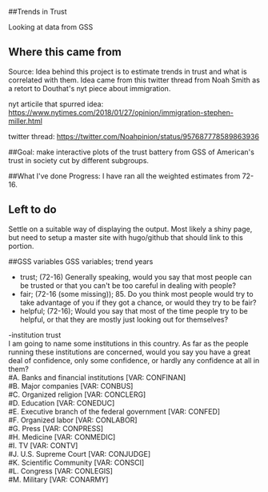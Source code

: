 ##Trends in Trust  

Looking at data from GSS   

## Where this came from
Source: Idea behind this project is to estimate trends in trust and what is correlated with them. Idea came from this twitter thread from Noah Smith as a retort to Douthat's nyt piece about immigration.

nyt articile that spurred idea:
https://www.nytimes.com/2018/01/27/opinion/immigration-stephen-miller.html

twitter thread:
https://twitter.com/Noahpinion/status/957687778589863936

##Goal:
make interactive plots of the trust battery from GSS of American's trust in society cut by different subgroups.   

##What I've done
Progress: I have ran all the weighted estimates from 72-16.

## Left to do
Settle on a suitable way of displaying the output. Most likely a shiny page, but need to setup a master site with hugo/github that should link to this portion.

##GSS variables
GSS variables; trend years   
- trust; (72-16) Generally speaking, would you say that most people can be trusted or that you can't be too careful in dealing with people?     
- fair; (72-16 (some missing)); 85. Do you think most people would try to take advantage of you if they got a chance, or would they try to be fair?  
- helpful; (72-16); Would you say that most of the time people try to be helpful, or that they are mostly just looking out for themselves?    

-institution trust  
  I am going to name some institutions in this country. As far as the people running these institutions are concerned, would you say you have a great deal of confidence, only some confidence, or hardly any confidence at all in them?  
    #A.  Banks and financial institutions [VAR: CONFINAN]   
    #B. Major companies [VAR: CONBUS]   
    #C. Organized religion [VAR: CONCLERG]  
    #D. Education [VAR: CONEDUC]  
    #E. Executive branch of the federal government [VAR: CONFED]  
    #F. Organized labor [VAR: CONLABOR]  
    #G. Press [VAR: CONPRESS]  
    #H. Medicine [VAR: CONMEDIC]  
    #I. TV [VAR: CONTV]  
    #J. U.S. Supreme Court [VAR: CONJUDGE]  
    #K. Scientific Community [VAR: CONSCI]  
    #L. Congress [VAR: CONLEGIS]  
    #M. Military [VAR: CONARMY]   